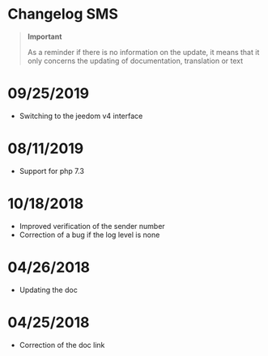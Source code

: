 # Changelog SMS

>**Important**
>
>As a reminder if there is no information on the update, it means that it only concerns the updating of documentation, translation or text

# 09/25/2019

- Switching to the jeedom v4 interface

# 08/11/2019

- Support for php 7.3

# 10/18/2018

- Improved verification of the sender number
- Correction of a bug if the log level is none

# 04/26/2018

- Updating the doc

# 04/25/2018

- Correction of the doc link
